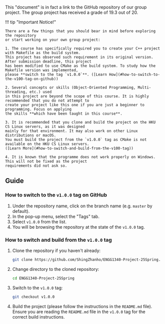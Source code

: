 This "document" is in fact a link to the GitHub repository of our group project.
The group project has received a grade of 19.3 out of 20.


!!! tip "Important Notice!"

    There are a few things that you should bear in mind before exploring the repository
    or start working on your own group project:

    1. The course has specifically required you to create your C++ project with Makefile as the build system.
    This project has observed such requirement in its original version. After submission deadline, this project
    has been modified to use CMake as the build system. To study how the Makefile version was implemented,
    please **switch to the tag `v1.0.0`**. ([Learn How](#how-to-switch-to-the-v100-tag-on-github))

    2. Several concepts or skills (Object-Oriented Programming, Multi-threading, etc.) used
    in this project are beyond the scope of this course. It is highly recommended that you do not attempt to
    create your project like this one if you are just a beginner to programming. Focus on applying
    the skills **which have been taught in this course**.

    3. It is recommended that you clone and build the project on the HKU CS Linux servers, as it was designed
    mainly for that environment. It may also work on other Linux distributions or macOS.
    You must build the project from the `v1.0.0` tag as CMake is not available on the HKU CS Linux servers.
    ([Learn More](#how-to-switch-and-build-from-the-v100-tag))

    4. It is known that the programme does not work properly on Windows. This will not be fixed as the project
    requirements did not ask so.

## Guide

### How to switch to the `v1.0.0` tag on GitHub

1. Under the repository name, click on the branch name (e.g. `master` by default).
2. In the pop-up menu, select the "Tags" tab.
3. Select `v1.0.0` from the list.
4. You will be browsing the repository at the state of the `v1.0.0` tag.

### How to switch and build from the `v1.0.0` tag

1. Clone the repository if you haven't already:

   ```bash
   git clone https://github.com/ShingZhanho/ENGG1340-Project-25Spring.git
   ```

2. Change directory to the cloned repository:

   ```bash
   cd ENGG1340-Project-25Spring
   ```

3. Switch to the `v1.0.0` tag:

   ```bash
   git checkout v1.0.0
   ```

4. Build the project (please follow the instructions in the `README.md` file).
Ensure you are reading the `README.md` file in the `v1.0.0` tag for the correct build instructions.